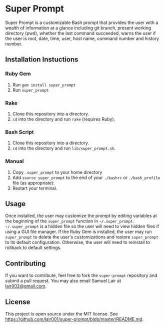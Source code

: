 # Super Prompt

Super Prompt is a customizable Bash prompt that provides the user with a wealth of information at a glance including git branch, present working directory (pwd), whether the last command succeeded, warns the user if the user is root, date, time, user, host name, command number and history number.

## Installation Instuctions

### Ruby Gem

1. Run `gem install super_prompt`
2. Run `super_prompt`

### Rake

1. Clone this repository into a directory.
2. `cd` into the directory and run `rake` (requires Ruby).

### Bash Script

1. Clone this repository into a directory.
2. `cd` into the directory and run `lib/super_prompt.sh`.

### Manual

1.  Copy `.super_prompt` to your home directory
2.  Add `source super_prompt` to the end of your `./bashrc` or `./bash_profile` file (as appropriate):
3.  Restart your terminal.

## Usage

Once installed, the user may customize the prompt by editing variables at the beginning of the `super_prompt` function in `~/.super_prompt`.  `~/.super_prompt` is a hidden file so the user will need to view hidden files if using a GUI file manager.  If the Ruby Gem is installed, the user may run `super_prompt` to delete the user's customizations and restore `super_prompt` to its default configuration.  Otherwise, the user will need to reinstall to rollback to default settings.

## Contributing

If you want to contribute, feel free to fork the `super-prompt` repository and submit a pull request. You may also email Samuel Lair at lair002@gmail.com.

## License

This project is open source under the MIT license.  See https://github.com/lair001/super-prompt/blob/master/README.md.
